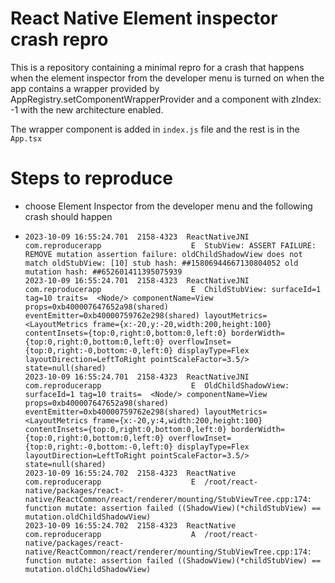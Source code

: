 # React Native Element inspector crash repro
This is a repository containing a minimal repro for a crash that happens when the element inspector from the developer menu is turned on when the app contains a wrapper provided by AppRegistry.setComponentWrapperProvider and a component with zIndex: -1 with the new architecture enabled.

The wrapper component is added in `index.js` file and the rest is in the `App.tsx`

# Steps to reproduce
 - choose Element Inspector from the developer menu and the following crash should happen
 - ```
   2023-10-09 16:55:24.701  2158-4323  ReactNativeJNI          com.reproducerapp                    E  StubView: ASSERT FAILURE: REMOVE mutation assertion failure: oldChildShadowView does not match oldStubView: [10] stub hash: ##15806944667130804052 old mutation hash: ##652601411395075939
   2023-10-09 16:55:24.701  2158-4323  ReactNativeJNI          com.reproducerapp                    E  ChildStubView: surfaceId=1 tag=10 traits=  <Node/> componentName=View props=0xb400007647652a98(shared) eventEmitter=0xb40000759762e298(shared) layoutMetrics=  <LayoutMetrics frame={x:-20,y:-20,width:200,height:100} contentInsets={top:0,right:0,bottom:0,left:0} borderWidth={top:0,right:0,bottom:0,left:0} overflowInset={top:0,right:-0,bottom:-0,left:0} displayType=Flex layoutDirection=LeftToRight pointScaleFactor=3.5/> state=null(shared)
   2023-10-09 16:55:24.701  2158-4323  ReactNativeJNI          com.reproducerapp                    E  OldChildShadowView: surfaceId=1 tag=10 traits=  <Node/> componentName=View props=0xb400007647652a98(shared) eventEmitter=0xb40000759762e298(shared) layoutMetrics=  <LayoutMetrics frame={x:-20,y:4,width:200,height:100} contentInsets={top:0,right:0,bottom:0,left:0} borderWidth={top:0,right:0,bottom:0,left:0} overflowInset={top:0,right:-0,bottom:-0,left:0} displayType=Flex layoutDirection=LeftToRight pointScaleFactor=3.5/> state=null(shared)
   2023-10-09 16:55:24.702  2158-4323  ReactNative             com.reproducerapp                    E  /root/react-native/packages/react-native/ReactCommon/react/renderer/mounting/StubViewTree.cpp:174: function mutate: assertion failed ((ShadowView)(*childStubView) == mutation.oldChildShadowView)
   2023-10-09 16:55:24.702  2158-4323  ReactNative             com.reproducerapp                    A  /root/react-native/packages/react-native/ReactCommon/react/renderer/mounting/StubViewTree.cpp:174: function mutate: assertion failed ((ShadowView)(*childStubView) == mutation.oldChildShadowView)
  ```

